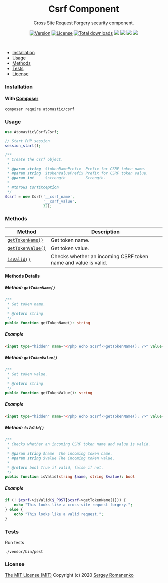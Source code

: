 <h1 align="center">Csrf Component</h1>
<p align="center">
Cross Site Request Forgery security component.
</p>
<p align="center">
<a href="https://github.com/atomastic/csrf/releases"><img alt="Version" src="https://img.shields.io/github/release/atomastic/csrf.svg?label=version&color=green"></a> <a href="https://github.com/atomastic/csrf"><img src="https://img.shields.io/badge/license-MIT-blue.svg?color=green" alt="License"></a> <a href="https://packagist.org/packages/atomastic/csrf"><img src="https://poser.pugx.org/atomastic/csrf/downloads" alt="Total downloads"></a> <img src="https://github.com/atomastic/csrf/workflows/Static%20Analysis/badge.svg?branch=dev"> <img src="https://github.com/atomastic/csrf/workflows/Tests/badge.svg"> <a href="https://app.codacy.com/gh/atomastic/csrf?utm_source=github.com&utm_medium=referral&utm_content=atomastic/csrf&utm_campaign=Badge_Grade"><img src="https://app.codacy.com/project/badge/Grade/97d21d0ac6024f78ba535255c80422e6"></a> <a href="https://codeclimate.com/github/atomastic/csrf/maintainability"><img src="https://api.codeclimate.com/v1/badges/b3c645f65e77a79e4a19/maintainability" /></a>
</p>

<br>

* [Installation](#installation)
* [Usage](#usage)
* [Methods](#methods)
* [Tests](#tests)
* [License](#license)

### Installation

#### With [Composer](https://getcomposer.org)

```
composer require atomastic/csrf
```

### Usage

```php
use Atomastic\Csrf\Csrf;

// Start PHP session
session_start();

/**
 * Create the csrf object.
 *
 * @param string  $tokenNamePrefix  Prefix for CSRF token name.
 * @param string  $tokenValuePrefix Prefix for CSRF token value.
 * @param int     $strength         Strength.
 *
 * @throws CsrfException
 */
$csrf = new Csrf('__csrf_name',
                 '__csrf_value',
                 32);
```

### Methods

| Method | Description |
|---|---|
| <a href="#csrf_getTokenName">`getTokenName()`</a> | Get token name. |
| <a href="#csrf_getTokenValue">`getTokenValue()`</a> | Get token value. |
| <a href="#csrf_isValid">`isValid()`</a> | Checks whether an incoming CSRF token name and value is valid. |

#### Methods Details

##### <a name="csrf_getTokenName"></a> Method: `getTokenName()`

```php
/**
 * Get token name.
 *
 * @return string
 */
public function getTokenName(): string
```

##### Example

```html
<input type="hidden" name="<?php echo $csrf->getTokenName(); ?>" value="<?php echo $csrf->getTokenValue(); ?>"></input>
```

##### <a name="csrf_getTokenValue"></a> Method: `getTokenValue()`

```php
/**
 * Get token value.
 *
 * @return string
 */
public function getTokenValue(): string
```

##### Example

```html
<input type="hidden" name="<?php echo $csrf->getTokenName(); ?>" value="<?php echo $csrf->getTokenValue(); ?>" />
```

##### <a name="csrf_isValid"></a> Method: `isValid()`

```php
/**
 * Checks whether an incoming CSRF token name and value is valid.
 *
 * @param string $name  The incoming token name.
 * @param string $value The incoming token value.
 *
 * @return bool True if valid, false if not.
 */
public function isValid(string $name, string $value): bool
```

##### Example

```php
if (! $csrf->isValid($_POST[$csrf->getTokenName()])) {
    echo "This looks like a cross-site request forgery.";
} else {
    echo "This looks like a valid request.";
}
```

### Tests

Run tests

```
./vendor/bin/pest
```

### License
[The MIT License (MIT)](https://github.com/atomastic/csrf/blob/master/LICENSE.txt)
Copyright (c) 2020 [Sergey Romanenko](https://github.com/Awilum)
